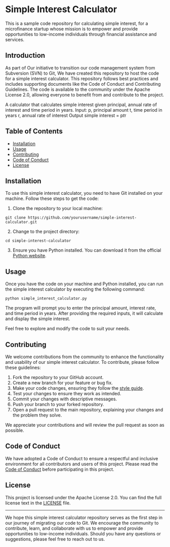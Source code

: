 # Simple Interest Calculator

This is a sample code repository for calculating simple interest, for a microfinance startup whose mission is to empower and provide opportunities to low-income individuals through financial assistance and services.

## Introduction

As part of Our initiative to transition our code management system from Subversion (SVN) to Git, We have created this repository to host the code for a simple interest calculator. This repository follows best practices and includes supporting documents like the Code of Conduct and Contributing Guidelines. The code is available to the community under the Apache License 2.0, allowing everyone to benefit from and contribute to the project.

A calculator that calculates simple interest given principal, annual rate of interest and time period in years.
Input:
   p, principal amount
   t, time period in years
   r, annual rate of interest
Output
   simple interest = p*t*r

## Table of Contents

- [Installation](#installation)
- [Usage](#usage)
- [Contributing](#contributing)
- [Code of Conduct](#code-of-conduct)
- [License](#license)

## Installation

To use this simple interest calculator, you need to have Git installed on your machine. Follow these steps to get the code:

1. Clone the repository to your local machine:

```
git clone https://github.com/yourusername/simple-interest-calculator.git
```

2. Change to the project directory:

```
cd simple-interest-calculator
```

3. Ensure you have Python installed. You can download it from the official [Python website](https://www.python.org).

## Usage

Once you have the code on your machine and Python installed, you can run the simple interest calculator by executing the following command:

```
python simple_interest_calculator.py
```

The program will prompt you to enter the principal amount, interest rate, and time period in years. After providing the required inputs, it will calculate and display the simple interest.

Feel free to explore and modify the code to suit your needs.

## Contributing

We welcome contributions from the community to enhance the functionality and usability of our simple interest calculator. To contribute, please follow these guidelines:

1. Fork the repository to your GitHub account.
2. Create a new branch for your feature or bug fix.
3. Make your code changes, ensuring they follow the [style guide](https://github.com/yourusername/simple-interest-calculator/style_guide.md).
4. Test your changes to ensure they work as intended.
5. Commit your changes with descriptive messages.
6. Push your branch to your forked repository.
7. Open a pull request to the main repository, explaining your changes and the problem they solve.

We appreciate your contributions and will review the pull request as soon as possible.

## Code of Conduct

We have adopted a Code of Conduct to ensure a respectful and inclusive environment for all contributors and users of this project. Please read the [Code of Conduct](https://github.com/yourusername/simple-interest-calculator/code_of_conduct.md) before participating in this project.

## License

This project is licensed under the Apache License 2.0. You can find the full license text in the [LICENSE]([https://github.com/yourusername/simple-interest-calculator/LICENSE](https://github.com/M-b-a-s/github-final-project/blob/main/LICENSE)) file.

---

We hope this simple interest calculator repository serves as the first step in our journey of migrating our code to Git. We encourage the community to contribute, learn, and collaborate with us to empower and provide opportunities to low-income individuals. Should you have any questions or suggestions, please feel free to reach out to us.
